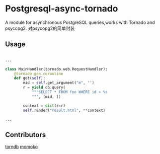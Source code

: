 # Postgresql-async-tornado
A module for asynchronous PostgreSQL queries,works with Tornado and psycopg2.
对psycopg2的简单封装


Usage
-----

```python

...

class MainHandler(tornado.web.RequestHandler):
    @tornado.gen.coroutine
    def get(self):
        mid = self.get_argument("m", '')
        r = yield db.query(
            """SELECT * FROM foo WHERE id > %s
            """, (mid, ))

        context = dict(r=r)
        self.render("result.html", **context)

...

```


Contributors
------------
[torndb](https://github.com/bdarnell/torndb)
[momoko](https://github.com/FSX/momoko)
